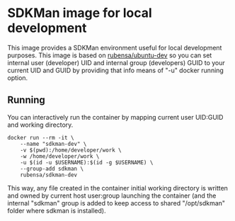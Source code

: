 # SDKMan image for local development

This image provides a SDKMan environment useful for local development purposes.
This image is based on [rubensa/ubuntu-dev](https://github.com/rubensa/docker-ubuntu-dev) so you can set internal user (developer) UID and internal group (developers) GUID to your current UID and GUID by providing that info means of "-u" docker running option.

## Running

You can interactively run the container by mapping current user UID:GUID and working directory.

```
docker run --rm -it \
	--name "sdkman-dev" \
	-v $(pwd):/home/developer/work \
	-w /home/developer/work \
	-u $(id -u $USERNAME):$(id -g $USERNAME) \
	--group-add sdkman \
	rubensa/sdkman-dev
```

This way, any file created in the container initial working directory is written and owned by current host user:group launching the container (and the internal "sdkman" group is added to keep access to shared "/opt/sdkman" folder where sdkman is installed).
